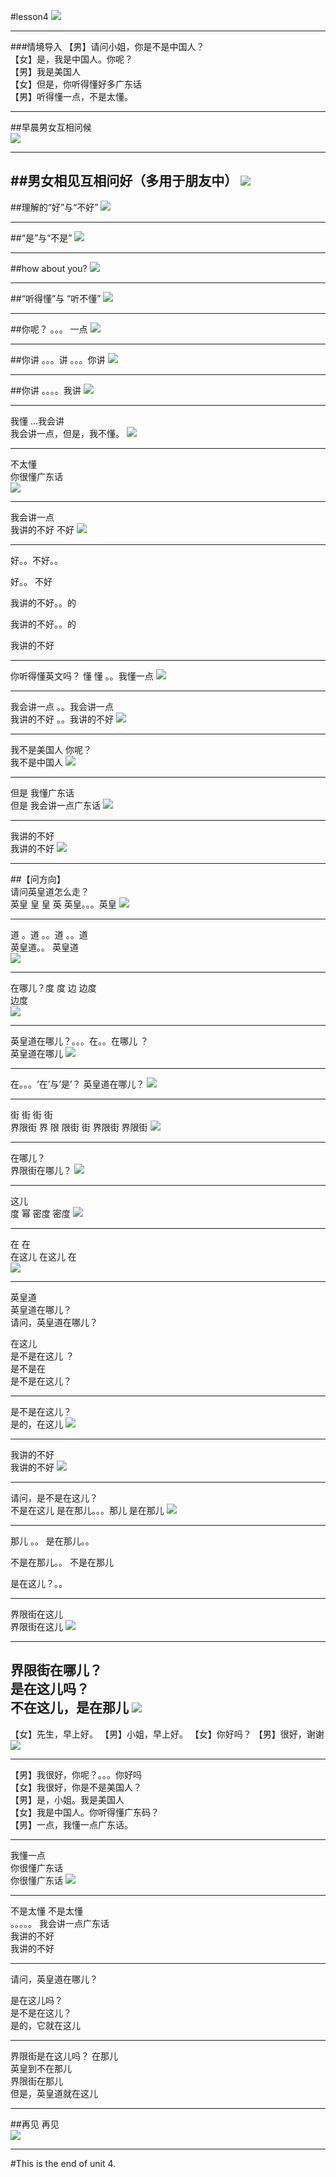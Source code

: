 #lesson4
![](004images/ting.jpg)

---
###情境导入
【男】请问小姐，你是不是中国人？  
【女】是，我是中国人。你呢？  
【男】我是美国人    
【女】但是，你听得懂好多广东话  
【男】听得懂一点，不是太懂。

---

##早晨男女互相问候  
![](004images/zaoshanghao.jpg)

---

##男女相见互相问好（多用于朋友中）
![](004images/wenhao.jpg)
---

##理解的“好”与“不好”
![](004images/lijie.jpg)

---

##“是”与“不是”
![](004images/xunwen.jpg)

---

##how about you?
![](004images/xunwen.jpg)

---

##“听得懂”与 “听不懂”
![](004images/tingdong.jpg)

---

##你呢？ 。。。 一点
![](004images/duihua.jpg)

---

##你讲   。。。讲  。。。你讲
![](004images/jiang.jpg)

---

##你讲  。。。。我讲
![](004images/nijiang.jpg)

---

我懂  ...我会讲  
我会讲一点，但是，我不懂。
![](004images/wojiang.jpg)

---

不太懂  
你很懂广东话  
![](004images/butaidong.jpg)

---

我会讲一点  
我讲的不好  不好
![](004images/jiangdebuhao.jpg)

---

好。。不好。。

好。。 不好  

我讲的不好。。的   

我讲的不好。。的  

我讲的不好

---

你听得懂英文吗？
懂  懂  。。我懂一点
![](004images/tingdong.jpg)

---

我会讲一点 。。我会讲一点  
我讲的不好 。。我讲的不好
![](004images/tingdong.jpg)

---

我不是美国人  你呢？  
我不是中国人
![](004images/duihua.jpg)

---

但是  我懂广东话  
但是  我会讲一点广东话
![](004images/jiangdebuhao.jpg)

---

我讲的不好  
我讲的不好
![](004images/jiangdebuhao.jpg)

---

##【问方向】  
请问英皇道怎么走？  
英皇 皇 皇 英 英皇。。。英皇
![](004images/yinghuangdao.jpg)

---

道  。道 。。道  。。道   
英皇道。。 英皇道  
![](004images/dao.jpg)

---

在哪儿？度 度 边 边度   
边度    
![](004images/where.jpg)  

---

英皇道在哪儿？。。。在。。在哪儿 ？   
英皇道在哪儿
![](004images/where.jpg) 

---

在。。。‘在’与‘是’？
英皇道在哪儿？
![](004images/zai.jpg)

---

街 街 街 街  
界限街  界 限 限街 街 界限街   界限街
![](004images/jiexianjie.jpg)

---

在哪儿？  
界限街在哪儿？
![](004images/where.jpg)

---

这儿   
度 幂 密度  密度
![](004images/here.jpg)

---

在 在  
在这儿  在这儿 在   
![](004images/zaizheer.jpg)

---

英皇道  
英皇道在哪儿？  
请问，英皇道在哪儿？  
   
在这儿   
是不是在这儿 ？   
是不是在    
是不是在这儿？ 

---

是不是在这儿？  
是的，在这儿
![](004images/shibushi.jpg)

---

我讲的不好  
我讲的不好 
![](004images/jiangdebuhao.jpg)

---

请问，是不是在这儿？   
不是在这儿 是在那儿。。。那儿 是在那儿
![](004images/zainaer.jpg)

---

那儿 。。 
是在那儿。。
  
不是在那儿。。 不是在那儿 
  
是在这儿？。。

---

界限街在这儿   
界限街在这儿
![](004images/jiexianjie.jpg)

---

界限街在哪儿？  
是在这儿吗？  
不在这儿，是在那儿
![](004images/zainaer.jpg)
---

【女】先生，早上好。  【男】小姐，早上好。 
【女】你好吗？  【男】很好，谢谢 
![](004images/zaoshanghao.jpg)

---

【男】我很好，你呢？。。。你好吗  
【女】我很好，你是不是美国人？    
【男】是，小姐。我是美国人  
【女】我是中国人。你听得懂广东码？    
【男】一点，我懂一点广东话。

---

我懂一点  
你很懂广东话    
你很懂广东话
![](004images/tingdong.jpg)

---

不是太懂  不是太懂  
。。。。。
我会讲一点广东话  
我讲的不好    
我讲的不好

---

请问，英皇道在哪儿？  

是在这儿吗？  
是不是在这儿？  
是的，它就在这儿

---

界限街是在这儿吗？
在那儿  
英皇到不在那儿  
界限街在那儿  
但是，英皇道就在这儿  

---
  
##再见  再见   
![](004images/byebye.gif)

---

#This is the end of unit 4.









  
 



